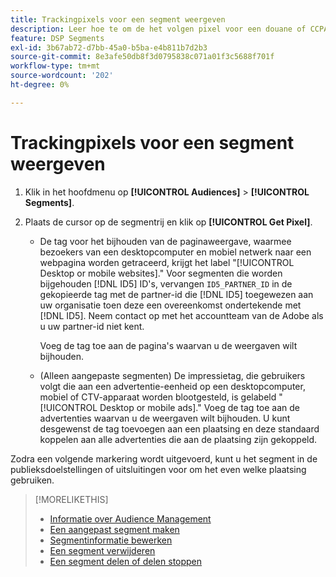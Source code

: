```yaml
---
title: Trackingpixels voor een segment weergeven
description: Leer hoe te om de het volgen pixel voor een douane of CCPA uit verkoopsegment te bekijken.
feature: DSP Segments
exl-id: 3b67ab72-d7bb-45a0-b5ba-e4b811b7d2b3
source-git-commit: 8e3afe50db8f3d0795838c071a01f3c5688f701f
workflow-type: tm+mt
source-wordcount: '202'
ht-degree: 0%

---
```


# Trackingpixels voor een segment weergeven

1. Klik in het hoofdmenu op **[!UICONTROL Audiences]** > **[!UICONTROL Segments]**.

1. Plaats de cursor op de segmentrij en klik op **[!UICONTROL Get Pixel]**.

   * De tag voor het bijhouden van de paginaweergave, waarmee bezoekers van een desktopcomputer en mobiel netwerk naar een webpagina worden getraceerd, krijgt het label &quot;[!UICONTROL Desktop or mobile websites].&quot; Voor segmenten die worden bijgehouden [!DNL ID5] ID&#39;s, vervangen `ID5_PARTNER_ID` in de gekopieerde tag met de partner-id die [!DNL ID5] toegewezen aan uw organisatie toen deze een overeenkomst ondertekende met [!DNL ID5]. Neem contact op met het accountteam van de Adobe als u uw partner-id niet kent.

     Voeg de tag toe aan de pagina&#39;s waarvan u de weergaven wilt bijhouden.

   * (Alleen aangepaste segmenten) De impressietag, die gebruikers volgt die aan een advertentie-eenheid op een desktopcomputer, mobiel of CTV-apparaat worden blootgesteld, is gelabeld &quot;[!UICONTROL Desktop or mobile ads].&quot; Voeg de tag toe aan de advertenties waarvan u de weergaven wilt bijhouden. U kunt desgewenst de tag toevoegen aan een plaatsing en deze standaard koppelen aan alle advertenties die aan de plaatsing zijn gekoppeld.

Zodra een volgende markering wordt uitgevoerd, kunt u het segment in de publieksdoelstellingen of uitsluitingen voor om het even welke plaatsing gebruiken.

>[!MORELIKETHIS]
>
>* [Informatie over Audience Management](audience-about.md)
>* [Een aangepast segment maken](custom-segment-create.md)
>* [Segmentinformatie bewerken](segment-edit.md)
>* [Een segment verwijderen](segment-delete.md)
>* [Een segment delen of delen stoppen](segment-share.md)
